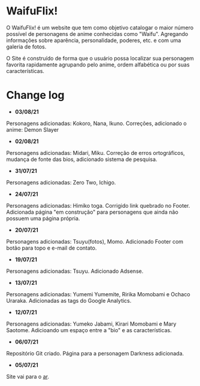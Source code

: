 # WaifuFlix!

O WaifuFlix! é um website que tem como objetivo catalogar o maior número possível de personagens de anime conhecidas como "Waifu". Agregando informações sobre aparência, personalidade, poderes, etc. e com uma galeria de fotos.

O Site é construído de forma que o usuário possa localizar sua personagem favorita rapidamente agrupando pelo anime, ordem alfabética ou por suas características. 

# Change log

- **03/08/21**

Personagens adicionadas: Kokoro, Nana, Ikuno. Correções, adicionado o anime: Demon Slayer

- **02/08/21**

Personagens adicionadas: Midari, Miku. Correção de erros ortográficos, mudança de fonte das bios, adicionado sistema de pesquisa.

- **31/07/21**

Personagens adicionadas: Zero Two, Ichigo.

- **24/07/21**

Personagens adicionadas: Himiko toga. Corrigido link quebrado no Footer. Adicionada página "em construção" para personagens que ainda não possuem uma página própria.

- **20/07/21**

Personagens adicionadas: Tsuyu(fotos), Momo. Adicionado Footer com botão para topo e e-mail de contato.

- **19/07/21**

Personagens adicionadas: Tsuyu. Adicionado Adsense.

- **13/07/21**

Personagens adicionadas: Yumemi Yumemite, Ririka Momobami e Ochaco Uraraka. Adicionadas as tags do Google Analytics.

- **12/07/21**

Personagens adicionadas: Yumeko Jabami, Kirari Momobami e Mary Saotome. Adicioando um espaço entre a "bio" e as características.

- **06/07/21**

Repositório Git criado. Página para a personagem Darkness adicionada.

- **05/07/21**

Site vai para o [ar](http://waifuflix.com/ "Site oficial").







